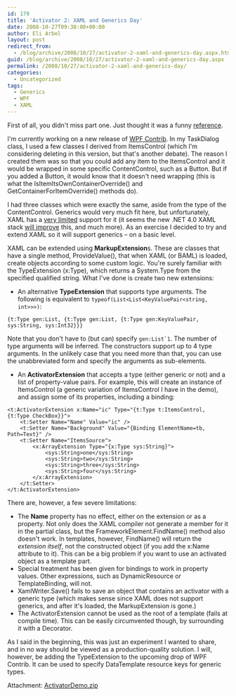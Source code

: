 ```yaml
---
id: 179
title: 'Activator 2: XAML and Generics Day'
date: 2008-10-27T09:38:00+00:00
author: Eli Arbel
layout: post
redirect_from:
  - /blog/archive/2008/10/27/activator-2-xaml-and-generics-day.aspx.html
guid: /blog/archive/2008/10/27/activator-2-xaml-and-generics-day.aspx
permalink: /2008/10/27/activator-2-xaml-and-generics-day/
categories:
  - Uncategorized
tags:
  - Generics
  - WPF
  - XAML
---
```

First of all, you didn't miss part one. Just thought it was a funny [reference](http://en.wikipedia.org/wiki/Terminator_2).

<!--more-->

I'm currently working on a new release of [WPF Contrib](http://codeplex.com/wpfcontrib). In my TaskDialog class, I used a few classes I derived from ItemsControl (which I'm considering deleting in this version, but that's another debate). The reason I created them was so that you could add any item to the ItemsControl and it would be wrapped in some specific ContentControl, such as a Button. But if you added a Button, it would know that it doesn't need wrapping (this is what the IsItemItsOwnContainerOverride() and GetContainerForItemOverride() methods do).

I had three classes which were exactly the same, aside from the type of the ContentControl. Generics would very much fit here, but unfortunately, XAML has a [very limited](http://msdn.microsoft.com/en-us/library/ms750476.aspx) support for it (it seems the new .NET 4.0 XAML stack [will improve](http://channel9.msdn.com/pdc2008/TL36/) this, and much more). As an exercise I decided to try and extend XAML so it will support generics &#8211; on a basic level.

XAML can be extended using **MarkupExtension**s. These are classes that have a single method, ProvideValue(), that when XAML (or BAML) is loaded, create objects according to some custom logic. You're surely familiar with the TypeExtension (x:Type), which returns a System.Type from the specified qualified string. What I've done is create two new extensions:

* An alternative **TypeExtension** that supports type arguments. The following is equivalent to `typeof(List<List<KeyValuePair<string, int>>>)`:

```xaml
{t:Type gen:List, {t:Type gen:List, {t:Type gen:KeyValuePair, sys:String, sys:Int32}}}
```
  Note that you don't have to (but can) specify ``gen:List`1``. The number of type arguments will be inferred. The constructors support up to 4 type arguments. In the unlikely case that you need more than that, you can use the unabbreviated form and specify the arguments as sub-elements.

  * An **ActivatorExtension** that accepts a type (either generic or not) and a list of property-value pairs. For example, this will create an instance of ItemsControl<CheckBox> (a generic variation of ItemsControl I have in the demo), and assign some of its properties, including a binding:

```xaml
<t:ActivatorExtension x:Name="ic" Type="{t:Type t:ItemsControl, {t:Type CheckBox}}">
    <t:Setter Name="Name" Value="ic" />
    <t:Setter Name="Background" Value="{Binding ElementName=tb, Path=Text}" />
    <t:Setter Name="ItemsSource">
        <x:ArrayExtension Type="{x:Type sys:String}">
            <sys:String>one</sys:String>
            <sys:String>two</sys:String>
            <sys:String>three</sys:String>
            <sys:String>four</sys:String>
        </x:ArrayExtension>
    </t:Setter>
</t:ActivatorExtension>
```

There are, however, a few severe limitations:

  * The **Name** property has no effect, either on the extension or as a property. Not only does the XAML compiler not generate a member for it in the partial class, but the FrameworkElement.FindName() method also doesn't work. In templates, however, FindName() will return the _extension itself_, not the constructed object (if you add the x:Name attribute to it). This can be a big problem if you want to use an activated object as a template part.
  * Special treatment has been given for bindings to work in property values. Other expressions, such as DynamicResource or TemplateBinding, will not.
  * XamlWriter.Save() fails to save an object that contains an activator with a generic type (which makes sense since XAML does not support generics, and after it's loaded, the MarkupExtension is gone.)
  * The ActivatorExtension cannot be used as the root of a template (fails at compile time). This can be easily circumvented though, by surrounding it with a Decorator.

As I said in the beginning, this was just an experiment I wanted to share, and in no way should be viewed as a production-quality solution. I will, however, be adding the TypeExtension to the upcoming drop of WPF Contrib. It can be used to specify DataTemplate resource keys for generic types.

Attachment: [ActivatorDemo.zip](https://arbel.net/attachments/ActivatorDemo.zip)